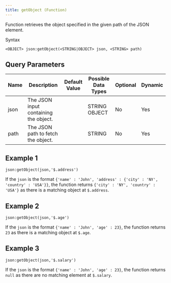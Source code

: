```yaml
---
title: getObject (Function)
---
```


Function retrieves the object specified in the given path of the JSON element.

Syntax

    <OBJECT> json:getObject(<STRING|OBJECT> json, <STRING> path)

## Query Parameters

| Name | Description                           | Default Value | Possible Data Types | Optional | Dynamic |
|------|---------------------------------------|---------------|---------------------|----------|---------|
| json | The JSON input containing the object. |               | STRING OBJECT       | No       | Yes     |
| path | The JSON path to fetch the object.    |               | STRING              | No       | Yes     |

## Example 1

    json:getObject(json,'$.address')

If the `json` is the format `{'name' : 'John', 'address' : {'city' : 'NY', 'country' : 'USA'}}`, the function returns `{'city' : 'NY', 'country' : 'USA'}` as there is a matching object at `$.address`.

## Example 2

    json:getObject(json,'$.age')

If the `json` is the format `{'name' : 'John', 'age' : 23}`, the function returns `23` as there is a matching object at `$.age`.

## Example 3

    json:getObject(json,'$.salary')

If the `json` is the format `{'name' : 'John', 'age' : 23}`, the function returns `null` as there are no matching element at `$.salary`.
